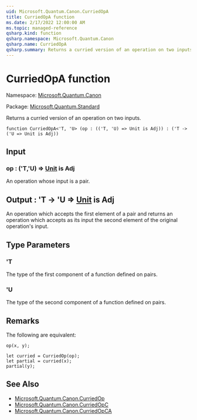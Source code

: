 ```yaml
---
uid: Microsoft.Quantum.Canon.CurriedOpA
title: CurriedOpA function
ms.date: 2/17/2022 12:00:00 AM
ms.topic: managed-reference
qsharp.kind: function
qsharp.namespace: Microsoft.Quantum.Canon
qsharp.name: CurriedOpA
qsharp.summary: Returns a curried version of an operation on two inputs.
---
```


# CurriedOpA function

Namespace: [Microsoft.Quantum.Canon](xref:Microsoft.Quantum.Canon)

Package: [Microsoft.Quantum.Standard](https://nuget.org/packages/Microsoft.Quantum.Standard)


Returns a curried version of an operation on two inputs.

```qsharp
function CurriedOpA<'T, 'U> (op : (('T, 'U) => Unit is Adj)) : ('T -> ('U => Unit is Adj))
```


## Input

### op : ('T,'U) => [Unit](xref:microsoft.quantum.qsharp.valueliterals#unit-literal)  is Adj

An operation whose input is a pair.



## Output : 'T -> 'U => [Unit](xref:microsoft.quantum.qsharp.valueliterals#unit-literal)  is Adj

An operation which accepts the first element of a pair and returnsan operation which accepts as its input the second element of theoriginal operation's input.

## Type Parameters

### 'T

The type of the first component of a function defined on pairs.
### 'U

The type of the second component of a function defined on pairs.

## Remarks

The following are equivalent:```qsharpop(x, y);let curried = CurriedOp(op);let partial = curried(x);partial(y);```

## See Also

- [Microsoft.Quantum.Canon.CurriedOp](xref:Microsoft.Quantum.Canon.CurriedOp)
- [Microsoft.Quantum.Canon.CurriedOpC](xref:Microsoft.Quantum.Canon.CurriedOpC)
- [Microsoft.Quantum.Canon.CurriedOpCA](xref:Microsoft.Quantum.Canon.CurriedOpCA)